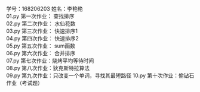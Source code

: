 学号：168206203    姓名：李艳艳    
01.py 第一次作业： 查找排序    
02.py 第二次作业： 水仙花数    
03.py 第三次作业： 快速排序1    
04.py 第四次作业： 快速排序2    
05.py 第五次作业： sum函数  
06.py 第六次作业： 合并排序  
07.py 第七次作业：烧烤平均等待时间  
08.py 第八次作业：狄克斯特拉算法  
09.py 第九次作业：只改变一个单词，寻找其最短路径
10.py 第十次作业：偷钻石作业（考试题）
